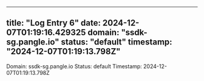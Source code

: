 
---
title: "Log Entry 6"
date: 2024-12-07T01:19:16.429325
domain: "ssdk-sg.pangle.io"
status: "default"
timestamp: "2024-12-07T01:19:13.798Z"
---

Domain: ssdk-sg.pangle.io
Status: default
Timestamp: 2024-12-07T01:19:13.798Z
